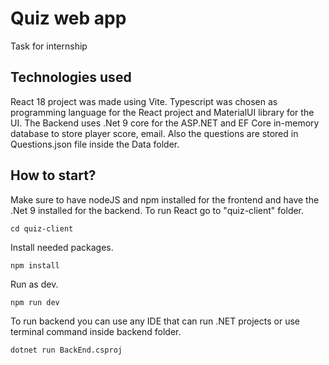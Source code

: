 # Quiz web app
 Task for internship

## Technologies used
React 18 project was made using Vite. Typescript was chosen as programming language for the React project and MaterialUI library for the UI.
The Backend uses .Net 9 core for the ASP.NET and EF Core in-memory database to store player score, email. Also the questions are stored in Questions.json file inside the Data folder.

## How to start?
Make sure to have nodeJS and npm installed for the frontend and have the .Net 9 installed for the backend.
To run React go to "quiz-client" folder.
```
cd quiz-client
```
Install needed packages.
```
npm install
```
Run as dev.
```
npm run dev
```

To run backend you can use any IDE that can run .NET projects or use terminal command inside backend folder.
```
dotnet run BackEnd.csproj 
```
